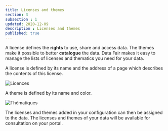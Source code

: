```yaml
---
title: Licenses and themes
section: 3
subsection : 1
updated: 2020-12-09
description : Licenses and themes
published: true
---
```


A license defines the **rights** to use, share and access data. The themes make it possible to better **catalogue** the data. Data Fair makes it easy to manage the lists of licenses and thematics you need for your data.

A license is defined by its name and the address of a page which describes the contents of this license.

![Licences](./images/functional-presentation/licences.jpg)

A theme is defined by its name and color.

![Thématiques](./images/functional-presentation/thematique.jpg)

The licenses and themes added in your configuration can then be assigned to the data. The licenses and themes of your data will be available for consultation on your portal.
